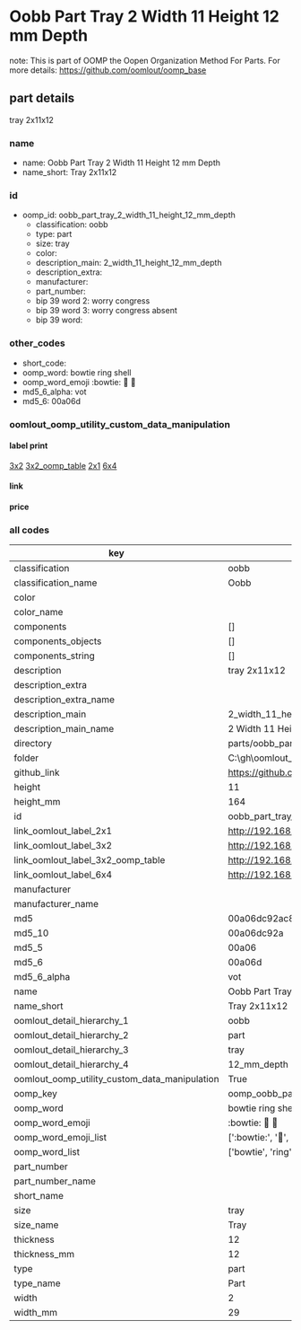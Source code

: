 # Oobb Part Tray 2 Width 11 Height 12 mm Depth  

note: This is part of OOMP the Oopen Organization Method For Parts. For more details: https://github.com/oomlout/oomp_base

##  part details
  



tray 2x11x12



### name
* name: Oobb Part Tray 2 Width 11 Height 12 mm Depth
* name_short: Tray 2x11x12 
### id
* oomp_id: oobb_part_tray_2_width_11_height_12_mm_depth
  * classification: oobb
  * type: part
  * size: tray
  * color: 
  * description_main: 2_width_11_height_12_mm_depth
  * description_extra: 
  * manufacturer: 
  * part_number: 
  * bip 39 word 2: worry congress
  * bip 39 word 3: worry congress absent
  * bip 39 word: 

### other_codes
* short_code: 
* oomp_word: bowtie ring shell
* oomp_word_emoji :bowtie: :ring: :shell:
* md5_6_alpha: vot
* md5_6: 00a06d






### oomlout_oomp_utility_custom_data_manipulation
#### label print
[3x2](http://192.168.1.245:1112/?label=oomp%20vot)
[3x2_oomp_table](http://192.168.1.108:1112/?label=oomp%20vot)
[2x1](http://192.168.1.242:1112/?label=oomp%20vot)
[6x4](http://192.168.1.55:1112/?label=oomp%20vot)    

#### link

                              

#### price







### all codes 
| key | value |  
| --- | --- |  
| classification | oobb |  
| classification_name | Oobb |  
| color |  |  
| color_name |  |  
| components | [] |  
| components_objects | [] |  
| components_string | [] |  
| description | tray 2x11x12 |  
| description_extra |  |  
| description_extra_name |  |  
| description_main | 2_width_11_height_12_mm_depth |  
| description_main_name | 2 Width 11 Height 12 mm Depth |  
| directory | parts/oobb_part_tray_2_width_11_height_12_mm_depth |  
| folder | C:\gh\oomlout_oobb_version_4_generated_parts\things\oobb_part_tray_2_width_11_height_12_mm_depth |  
| github_link | https://github.com/oomlout/oomlout_oomp_part_src/tree/main/parts/oobb_part_tray_2_width_11_height_12_mm_depth |  
| height | 11 |  
| height_mm | 164 |  
| id | oobb_part_tray_2_width_11_height_12_mm_depth |  
| link_oomlout_label_2x1 | http://192.168.1.242:1112/?label=oomp%20vot |  
| link_oomlout_label_3x2 | http://192.168.1.245:1112/?label=oomp%20vot |  
| link_oomlout_label_3x2_oomp_table | http://192.168.1.108:1112/?label=oomp%20vot |  
| link_oomlout_label_6x4 | http://192.168.1.55:1112/?label=oomp%20vot |  
| manufacturer |  |  
| manufacturer_name |  |  
| md5 | 00a06dc92ac83ddcf9c39e20014bc7ee |  
| md5_10 | 00a06dc92a |  
| md5_5 | 00a06 |  
| md5_6 | 00a06d |  
| md5_6_alpha | vot |  
| name | Oobb Part Tray 2 Width 11 Height 12 mm Depth |  
| name_short | Tray 2x11x12  |  
| oomlout_detail_hierarchy_1 | oobb |  
| oomlout_detail_hierarchy_2 | part |  
| oomlout_detail_hierarchy_3 | tray |  
| oomlout_detail_hierarchy_4 | 12_mm_depth |  
| oomlout_oomp_utility_custom_data_manipulation | True |  
| oomp_key | oomp_oobb_part_tray_2_width_11_height_12_mm_depth |  
| oomp_word | bowtie ring shell |  
| oomp_word_emoji | :bowtie: :ring: :shell: |  
| oomp_word_emoji_list | [':bowtie:', ':ring:', ':shell:'] |  
| oomp_word_list | ['bowtie', 'ring', 'shell'] |  
| part_number |  |  
| part_number_name |  |  
| short_name |  |  
| size | tray |  
| size_name | Tray |  
| thickness | 12 |  
| thickness_mm | 12 |  
| type | part |  
| type_name | Part |  
| width | 2 |  
| width_mm | 29 |  
